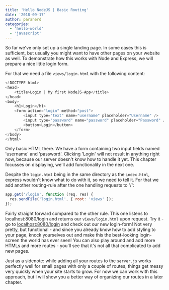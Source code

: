 ```yaml
---
title: 'Hello NodeJS | Basic Routing'
date: '2018-09-17'
author: paranerd
categories:
  - 'hello-world'
  - 'javascript'
---
```


So far we've only set up a single landing page. In some cases this is sufficient, but usually you might want to have other pages on your website as well. To demonstrate how this works with Node and Express, we will prepare a nice little login form.

For that we need a file `views/login.html` with the following content:

```js { linenos=table }
<!DOCTYPE html>
<head>
    <title>Login | My first NodeJS-App</title>
</head>
<body>
    <h1>Login</h1>
    <form action="login" method="post">
        <input type="text" name="username" placeholder="Username" />
        <input type="password" name="password" placeholder="Password" />
        <button>Login</button>
    </form>
</body>
</html>
```

Only basic HTML there. We have a form containing two input fields named 'username' and 'password'. Clicking 'Login' will not result in anything right now, because our server doesn't know how to handle it yet. This chapter focusses on displaying, we'll add functionality in the next one.

Despite the `login.html` being in the same directory as the `index.html`, express wouldn't know what to do with it, so we need to tell it. For that we add another routing-rule after the one handling requests to '/':

```js { linenos=table }
app.get('/login', function (req, res) {
  res.sendFile('login.html', { root: 'views' });
});
```

Fairly straight forward compared to the other rule. This one listens to localhost:8080/login and returns our `views/login.html` upon request. Try it - go to [localhost:8080/login](localhost:8080/login) and check out our new login-form! Not very pretty, but functional - and since you already know how to add styling to your page, knock yourselves out and make this the best-looking login-screen the world has ever seen! You can also play around and add more HTMLs and more routes - you'll see that it's not all that complicated to add new pages.

Just as a sidenote: while adding all your routes to the `server.js` works perfectly well for small pages with only a couple of routes, things get messy very quickly when your site starts to grow. For now we can work with this approach, but I will show you a better way of organizing our routes in a later chapter.
